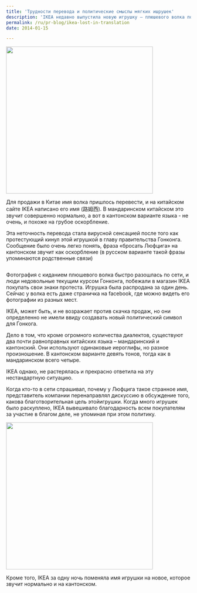 ```yaml
---
title: 'Трудности перевода и политические смыслы мягких ишрушек'
description: 'IKEA недавно выпустила новую игрушку – плюшевого волка по имени Lufsig , что по-шведски означает «неловкий». Образ волка взят из истории о Красной шапочке, и выручка от его продажи идет на поддержку фондов образования в развивающихся странах.'
permalink: /ru/pr-blog/ikea-lost-in-translation
date: 2014-01-15

---
```


<img src="http://www.ikea.com/us/en/images/products/lufsig-soft-toy__0185582_PE337578_S4.JPG" alt="" width="400">

Для продажи в Китае имя волка пришлось перевести, и на китайском сайте IKEA написано его имя (路姆西). В мандаринском китайском это звучит совершенно нормально, а вот в кантонском варианте языка  - не очень, и похоже на грубое оскорбление.

Эта неточность перевода стала вирусной сенсацией после того как протестующий кинул этой игрушкой в главу правительства Гонконга. Сообщение было очень легко понять, фраза «бросать Люфцига» на кантонском звучит как оскорбление (в русском варианте такой фразы упоминаются родственные связи)

 <img src="http://3.bp.blogspot.com/-QmYvEK0w_0M/UqgGviX9nCI/AAAAAAAAIho/qmCqgau2l0A/s1600/1136816916-ac-6923xf2x0436x0600-m.jpg" alt="">

Фотография с киданием плюшевого волка быстро разошлась по сети, и люди недовольные текущим курсом Гонконга, побежали в магазин IKEA покупать свои знаки протеста. Игрушка была распродана за один день. Сейчас у волка есть даже страничка на facebook, где можно видеть его фотографии из разных мест.

IKEA, может быть, и не возражает против скачка продаж, но они определенно не имели ввиду создавать новый политический символ для Гонкога.

Дело в том, что кроме огромного количества диалектов, существуют два почти равноправных китайских языка – мандаринский и кантонский. Они используют одинаковые иероглифы, но разное произношение. В кантонском варианте девять тонов, тогда как в мандаринском всего четыре.

IKEA однако, не растерялась и прекрасно ответила на эту нестандартную ситуацию.

Когда кто-то в сети спрашивал, почему у Люфцига такое странное имя, представитель компании перенаправлял дискуссию в обсуждение того, какова благотворительная цель этойигрушки. Когда много игрушек было раскуплено, IKEA вывешивало благодарность всем покупателям за участие в  благом деле, не упоминая при этом политику.

<img src="https://lh3.googleusercontent.com/T4ujNc__cJ8IV4zchZQd5TEo2oPcQH9olIQyqvtz4_gVyR7lggfW64-ycghddq2uHnv1dS4DssHE360K4cZkvQ6hJFBLWkdyE-63nWq22e_I2dHFZYfdI5sUHmYGsn7tGYY" alt="" width="400">

Кроме того, IKEA за одну ночь поменяла имя игрушки на новое, которое звучит нормально и на кантонском.

